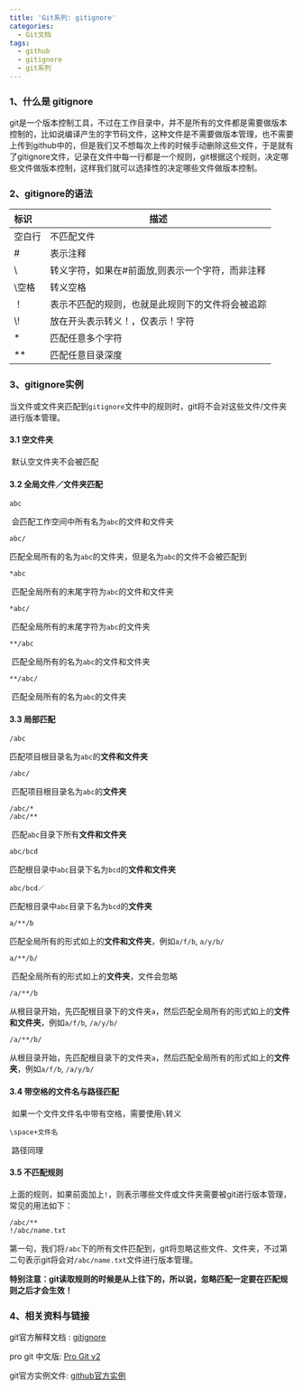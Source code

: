 ```yaml
---
title: 'Git系列: gitignore'
categories:
  - Git文档
tags: 
  - github
  - gitignore
  - git系列
---
```


### 1、什么是 gitignore

​	git是一个版本控制工具，不过在工作目录中，并不是所有的文件都是需要做版本控制的，比如说编译产生的字节码文件，这种文件是不需要做版本管理，也不需要上传到github中的，但是我们又不想每次上传的时候手动删除这些文件，于是就有了gitignore文件，记录在文件中每一行都是一个规则，git根据这个规则，决定哪些文件做版本控制，这样我们就可以选择性的决定哪些文件做版本控制。



### 2、gitignore的语法

| **标识** | **描述**                     |
| :----- | -------------------------- |
| 空白行    | 不匹配文件                      |
| #      | 表示注释                       |
| \      | 转义字符，如果在#前面放\,则表示一个字符，而非注释 |
| \空格    | 转义空格                       |
| ！      | 表示不匹配的规则，也就是此规则下的文件将会被追踪   |
| \\!    | 放在开头表示转义！，仅表示！字符           |
| *      | 匹配任意多个字符                   |
| **     | 匹配任意目录深度                   |



### 3、gitignore实例

​	当文件或文件夹匹配到`gitignore`文件中的规则时，git将不会对这些文件/文件夹进行版本管理。

#### 3.1 空文件夹

​	默认空文件夹不会被匹配

#### 3.2 全局文件／文件夹匹配

```
abc
```

​	会匹配工作空间中所有名为`abc`的文件和文件夹

```
abc/
```

​	匹配全局所有的名为`abc`的文件夹，但是名为`abc`的文件不会被匹配到

```
*abc
```

​	匹配全局所有的末尾字符为`abc`的文件和文件夹

```
*abc/
```

​	匹配全局所有的末尾字符为`abc`的文件夹

```
**/abc
```

​	匹配全局所有的名为`abc`的文件和文件夹

```
**/abc/
```

​	匹配全局所有的名为`abc`的文件夹

#### 3.3 局部匹配

```
/abc
```

​	匹配项目根目录名为`abc`的**文件和文件夹**

```
/abc/
```

​	匹配项目根目录名为`abc`的**文件夹**

```
/abc/*
/abc/**
```

​	匹配`abc`目录下所有**文件和文件夹**

```
abc/bcd
```

​	匹配根目录中`abc`目录下名为`bcd`的**文件和文件夹**

```
abc/bcd／
```

​	匹配根目录中`abc`目录下名为`bcd`的**文件夹**

```
a/**/b
```

​	匹配全局所有的形式如上的**文件和文件夹**，例如`a/f/b`, `a/y/b/`

```
a/**/b/
```

​	匹配全局所有的形式如上的**文件夹**，文件会忽略

```
/a/**/b
```

​	从根目录开始，先匹配根目录下的文件夹`a`，然后匹配全局所有的形式如上的**文件和文件夹**，例如`a/f/b`, `/a/y/b/`

```
/a/**/b/
```

​	从根目录开始，先匹配根目录下的文件夹`a`，然后匹配全局所有的形式如上的**文件夹**，例如`a/f/b`, `/a/y/b/`

#### 3.4 带空格的文件名与路径匹配

​	如果一个文件文件名中带有空格，需要使用`\`转义

```
\space+文件名
```

​	路径同理

#### 3.5 不匹配规则

​	上面的规则，如果前面加上`!`，则表示哪些文件或文件夹需要被git进行版本管理，常见的用法如下：

```
/abc/**
!/abc/name.txt
```

​	第一句，我们将`/abc`下的所有文件匹配到，git将忽略这些文件、文件夹，不过第二句表示git将会对`/abc/name.txt`文件进行版本管理。

​	**特别注意：git读取规则的时候是从上往下的，所以说，忽略匹配一定要在匹配规则之后才会生效！**



### 4、相关资料与链接

git官方解释文档 : [gitignore]( https://git-scm.com/docs/gitignore)

pro git 中文版: [Pro Git v2](https://git-scm.com/book/zh/v2)

git官方实例文件: [github官方实例](https://github.com/github/gitignore)
